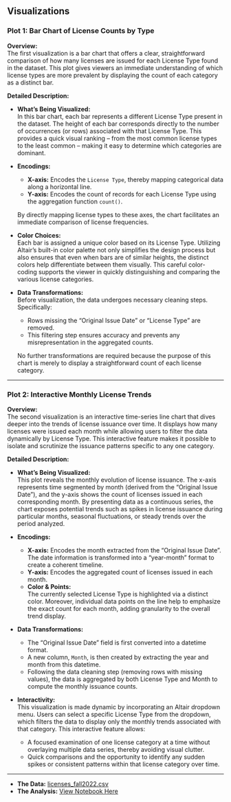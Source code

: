 ## Visualizations

### Plot 1: Bar Chart of License Counts by Type

**Overview:**  
The first visualization is a bar chart that offers a clear, straightforward comparison of how many licenses are issued for each License Type found in the dataset. This plot gives viewers an immediate understanding of which license types are more prevalent by displaying the count of each category as a distinct bar.

**Detailed Description:**

- **What’s Being Visualized:**  
  In this bar chart, each bar represents a different License Type present in the dataset. The height of each bar corresponds directly to the number of occurrences (or rows) associated with that License Type. This provides a quick visual ranking – from the most common license types to the least common – making it easy to determine which categories are dominant.

- **Encodings:**  
  - **X-axis:** Encodes the `License Type`, thereby mapping categorical data along a horizontal line.
  - **Y-axis:** Encodes the count of records for each License Type using the aggregation function `count()`.
  
  By directly mapping license types to these axes, the chart facilitates an immediate comparison of license frequencies.

- **Color Choices:**  
  Each bar is assigned a unique color based on its License Type. Utilizing Altair’s built-in color palette not only simplifies the design process but also ensures that even when bars are of similar heights, the distinct colors help differentiate between them visually. This careful color-coding supports the viewer in quickly distinguishing and comparing the various license categories.

- **Data Transformations:**  
  Before visualization, the data undergoes necessary cleaning steps. Specifically:
  - Rows missing the “Original Issue Date” or “License Type” are removed.
  - This filtering step ensures accuracy and prevents any misrepresentation in the aggregated counts.
  
  No further transformations are required because the purpose of this chart is merely to display a straightforward count of each license category.

---

### Plot 2: Interactive Monthly License Trends

**Overview:**  
The second visualization is an interactive time-series line chart that dives deeper into the trends of license issuance over time. It displays how many licenses were issued each month while allowing users to filter the data dynamically by License Type. This interactive feature makes it possible to isolate and scrutinize the issuance patterns specific to any one category.

**Detailed Description:**

- **What’s Being Visualized:**  
  This plot reveals the monthly evolution of license issuance. The x-axis represents time segmented by month (derived from the “Original Issue Date”), and the y-axis shows the count of licenses issued in each corresponding month. By presenting data as a continuous series, the chart exposes potential trends such as spikes in license issuance during particular months, seasonal fluctuations, or steady trends over the period analyzed.

- **Encodings:**  
  - **X-axis:** Encodes the month extracted from the “Original Issue Date”. The date information is transformed into a “year-month” format to create a coherent timeline.
  - **Y-axis:** Encodes the aggregated count of licenses issued in each month.
  - **Color & Points:**  
    The currently selected License Type is highlighted via a distinct color. Moreover, individual data points on the line help to emphasize the exact count for each month, adding granularity to the overall trend display.

- **Data Transformations:**  
  - The “Original Issue Date” field is first converted into a datetime format.
  - A new column, `Month`, is then created by extracting the year and month from this datetime.
  - Following the data cleaning step (removing rows with missing values), the data is aggregated by both License Type and Month to compute the monthly issuance counts.

- **Interactivity:**  
  This visualization is made dynamic by incorporating an Altair dropdown menu. Users can select a specific License Type from the dropdown, which filters the data to display only the monthly trends associated with that category. This interactive feature allows:
  - A focused examination of one license category at a time without overlaying multiple data series, thereby avoiding visual clutter.
  - Quick comparisons and the opportunity to identify any sudden spikes or consistent patterns within that license category over time.

---

- **The Data:** [licenses_fall2022.csv](https://github.com/UIUC-iSchool-DataViz/is445_data/raw/main/licenses_fall2022.csv)  
- **The Analysis:** [View Notebook Here](https://github.com/trisharane/Data_Viz/blob/main/Homework5.ipynb)
